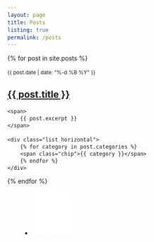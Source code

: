 ```yaml
---
layout: page
title: Posts
listing: true
permalink: /posts
---
```


{% for post in site.posts %}
<article>
	<small>
		<time datetime="{{ post.date }}">{{ post.date | date: "%-d %B %Y" }}</time>
	</small>
	<h2>
		<a href="{{ post.url }}">{{ post.title }}</a>
	</h2>

	<span>
		{{ post.excerpt }}
	</span>

	<div class="list horizontal">
		{% for category in post.categories %}
		<span class="chip">{{ category }}</span>
		{% endfor %}
	</div>
</article>
{% endfor %}

<footer>
	<nav>
		<menu>
			<li><a href="/feed.xml" title="RSS feed"><img src="/images/rss_icon.webp" alt="RSS feed"></a></li>
		</menu>
	</nav>
</footer>